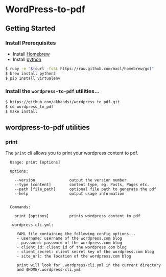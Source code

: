 # WordPress-to-pdf

## Getting Started

### Install Prerequisites
* Install [Homebrew](https://brew.sh/)
* Install [python](https://www.python.org/)

```bash
$ ruby -e "$(curl -fsSL https://raw.github.com/mxcl/homebrew/go)"
$ brew install python3
$ pip install virtualenv
```

### Install the `wordpress-to-pdf` utilities...

```bash
$ https://github.com/akhandsi/wordpress_to_pdf.git
$ cd wordpress_to_pdf
$ make install
```

## wordpress-to-pdf utilities

### print

The `print` cli allows you to print your wordpress content to pdf.  

```
  Usage: print [options]

  Options:

    --version               output the version number
    --type [content]        content type, eg: Posts, Pages etc.
    --path [file_path]      optional file path to generate the pdf
    --help                  output usage information


  Commands:

    print [options]         prints wordpress content to pdf

  .wordpress-cli.yml: 
  
     YAML file containing the following config options...
     - username: username of the wordpress.com blog
     - password: password of the wordpress.com blog
     - client_id: client id of the wordpress.com blog
     - client_secret: client secret key of the wordpress.com blog
     - site_url: the location of the wordpress.com blog
     
     print will look for .wordpress-cli.yml in the current directory
     and $HOME/.wordpress-cli.yml
```
